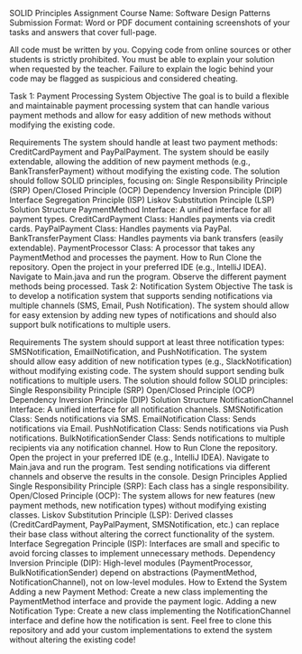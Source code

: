 SOLID Principles Assignment
Course Name: Software Design Patterns
Submission Format: Word or PDF document containing screenshots of your tasks and answers that cover full-page.

All code must be written by you. Copying code from online sources or other students is strictly prohibited. You must be able to explain your solution when requested by the teacher. Failure to explain the logic behind your code may be flagged as suspicious and considered cheating.

Task 1: Payment Processing System
Objective
The goal is to build a flexible and maintainable payment processing system that can handle various payment methods and allow for easy addition of new methods without modifying the existing code.

Requirements
The system should handle at least two payment methods: CreditCardPayment and PayPalPayment.
The system should be easily extendable, allowing the addition of new payment methods (e.g., BankTransferPayment) without modifying the existing code.
The solution should follow SOLID principles, focusing on:
Single Responsibility Principle (SRP)
Open/Closed Principle (OCP)
Dependency Inversion Principle (DIP)
Interface Segregation Principle (ISP)
Liskov Substitution Principle (LSP)
Solution Structure
PaymentMethod Interface: A unified interface for all payment types.
CreditCardPayment Class: Handles payments via credit cards.
PayPalPayment Class: Handles payments via PayPal.
BankTransferPayment Class: Handles payments via bank transfers (easily extendable).
PaymentProcessor Class: A processor that takes any PaymentMethod and processes the payment.
How to Run
Clone the repository.
Open the project in your preferred IDE (e.g., IntelliJ IDEA).
Navigate to Main.java and run the program.
Observe the different payment methods being processed.
Task 2: Notification System
Objective
The task is to develop a notification system that supports sending notifications via multiple channels (SMS, Email, Push Notification). The system should allow for easy extension by adding new types of notifications and should also support bulk notifications to multiple users.

Requirements
The system should support at least three notification types: SMSNotification, EmailNotification, and PushNotification.
The system should allow easy addition of new notification types (e.g., SlackNotification) without modifying existing code.
The system should support sending bulk notifications to multiple users.
The solution should follow SOLID principles:
Single Responsibility Principle (SRP)
Open/Closed Principle (OCP)
Dependency Inversion Principle (DIP)
Solution Structure
NotificationChannel Interface: A unified interface for all notification channels.
SMSNotification Class: Sends notifications via SMS.
EmailNotification Class: Sends notifications via Email.
PushNotification Class: Sends notifications via Push notifications.
BulkNotificationSender Class: Sends notifications to multiple recipients via any notification channel.
How to Run
Clone the repository.
Open the project in your preferred IDE (e.g., IntelliJ IDEA).
Navigate to Main.java and run the program.
Test sending notifications via different channels and observe the results in the console.
Design Principles Applied
Single Responsibility Principle (SRP): Each class has a single responsibility.
Open/Closed Principle (OCP): The system allows for new features (new payment methods, new notification types) without modifying existing classes.
Liskov Substitution Principle (LSP): Derived classes (CreditCardPayment, PayPalPayment, SMSNotification, etc.) can replace their base class without altering the correct functionality of the system.
Interface Segregation Principle (ISP): Interfaces are small and specific to avoid forcing classes to implement unnecessary methods.
Dependency Inversion Principle (DIP): High-level modules (PaymentProcessor, BulkNotificationSender) depend on abstractions (PaymentMethod, NotificationChannel), not on low-level modules.
How to Extend the System
Adding a new Payment Method: Create a new class implementing the PaymentMethod interface and provide the payment logic.
Adding a new Notification Type: Create a new class implementing the NotificationChannel interface and define how the notification is sent.
Feel free to clone this repository and add your custom implementations to extend the system without altering the existing code!
